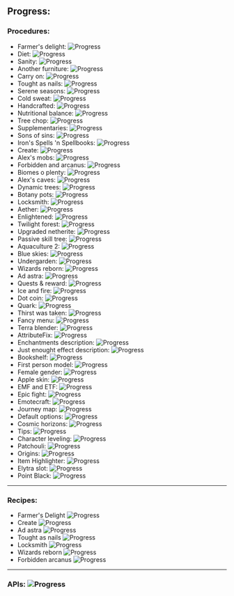 ## Progress:
### Procedures:
 - Farmer's delight: ![Progress](https://geps.dev/progress/100)
 - Diet: ![Progress](https://geps.dev/progress/100)
 - Sanity: ![Progress](https://geps.dev/progress/100)
 - Another furniture: ![Progress](https://geps.dev/progress/100)
 - Carry on: ![Progress](https://geps.dev/progress/100)
 - Tought as nails: ![Progress](https://geps.dev/progress/100)
 - Serene seasons: ![Progress](https://geps.dev/progress/100)
 - Cold sweat: ![Progress](https://geps.dev/progress/100)
 - Handcrafted: ![Progress](https://geps.dev/progress/100)
 - Nutritional balance: ![Progress](https://geps.dev/progress/100)
 - Tree chop: ![Progress](https://geps.dev/progress/100)
 - Supplementaries: ![Progress](https://geps.dev/progress/100)
 - Sons of sins: ![Progress](https://geps.dev/progress/100)
 - Iron's Spells 'n Spellbooks: ![Progress](https://geps.dev/progress/80)
 - Create: ![Progress](https://geps.dev/progress/100)
 - Alex's mobs: ![Progress](https://geps.dev/progress/100)
 - Forbidden and arcanus: ![Progress](https://geps.dev/progress/100)
 - Biomes o plenty: ![Progress](https://geps.dev/progress/100)
 - Alex's caves: ![Progress](https://geps.dev/progress/100)
 - Dynamic trees: ![Progress](https://geps.dev/progress/100)
 - Botany pots: ![Progress](https://geps.dev/progress/100)
 - Locksmith: ![Progress](https://geps.dev/progress/100)
 - Aether: ![Progress](https://geps.dev/progress/100)
 - Enlightened: ![Progress](https://geps.dev/progress/100)
 - Twilight forest: ![Progress](https://geps.dev/progress/100)
 - Upgraded netherite: ![Progress](https://geps.dev/progress/100)
 - Passive skill tree: ![Progress](https://geps.dev/progress/100)
 - Aquaculture 2: ![Progress](https://geps.dev/progress/100)
 - Blue skies: ![Progress](https://geps.dev/progress/100)
 - Undergarden: ![Progress](https://geps.dev/progress/100)
 - Wizards reborn: ![Progress](https://geps.dev/progress/100)
 - Ad astra: ![Progress](https://geps.dev/progress/100)
 - Quests & reward: ![Progress](https://geps.dev/progress/100)
 - Ice and fire: ![Progress](https://geps.dev/progress/100)
 - Dot coin: ![Progress](https://geps.dev/progress/100)
 - Quark: ![Progress](https://geps.dev/progress/100)
 - Thirst was taken: ![Progress](https://geps.dev/progress/100)
 - Fancy menu: ![Progress](https://geps.dev/progress/100)
 - Terra blender: ![Progress](https://geps.dev/progress/20)
 - AttributeFix: ![Progress](https://geps.dev/progress/100)
 - Enchantments description: ![Progress](https://geps.dev/progress/100)
 - Just enought effect description: ![Progress](https://geps.dev/progress/100)
 - Bookshelf: ![Progress](https://geps.dev/progress/100)
 - First person model: ![Progress](https://geps.dev/progress/100)
 - Female gender: ![Progress](https://geps.dev/progress/100)
 - Apple skin: ![Progress](https://geps.dev/progress/100)
 - EMF and ETF: ![Progress](https://geps.dev/progress/0)
 - Epic fight: ![Progress](https://geps.dev/progress/0)
 - Emotecraft: ![Progress](https://geps.dev/progress/10)
 - Journey map: ![Progress](https://geps.dev/progress/0)
 - Default options: ![Progress](https://geps.dev/progress/50)
 - Cosmic horizons: ![Progress](https://geps.dev/progress/0)
 - Tips: ![Progress](https://geps.dev/progress/0)
 - Character leveling: ![Progress](https://geps.dev/progress/0)
 - Patchouli: ![Progress](https://geps.dev/progress/0)
 - Origins: ![Progress](https://geps.dev/progress/0)
 - Item Highlighter: ![Progress](https://geps.dev/progress/0)
- Elytra slot: ![Progress](https://geps.dev/progress/0)
- Point Black: ![Progress](https://geps.dev/progress/0)

---

### Recipes: 
- Farmer's Delight ![Progress](https://geps.dev/progress/99)
- Create ![Progress](https://geps.dev/progress/0)
- Ad astra ![Progress](https://geps.dev/progress/0)
- Tought as nails ![Progress](https://geps.dev/progress/0)
- Locksmith ![Progress](https://geps.dev/progress/0)
- Wizards reborn ![Progress](https://geps.dev/progress/0)
- Forbidden arcanus ![Progress](https://geps.dev/progress/0)

---

### APIs: ![Progress](https://geps.dev/progress/8)

